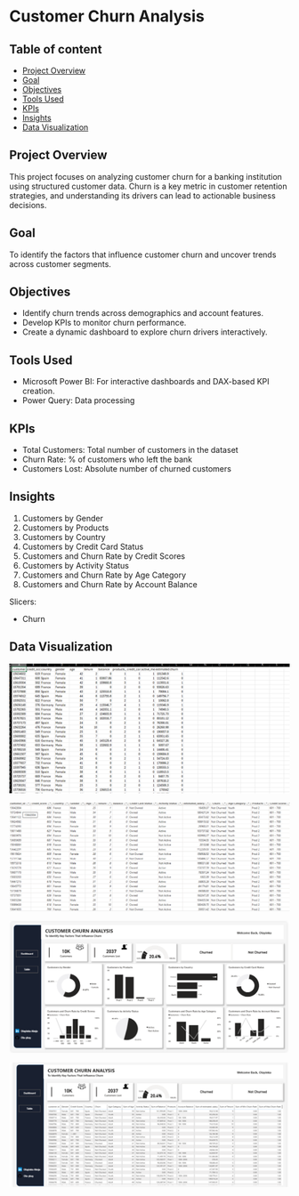 # Customer Churn Analysis

## Table of content
- [Project Overview](#project-overview)  
- [Goal](#goal)
- [Objectives](#objectives)
- [Tools Used](#tools-used) 
- [KPIs](#kpis)  
- [Insights](#insights)
- [Data Visualization](#data-visualization)

  
## Project Overview
This project focuses on analyzing customer churn for a banking institution using structured customer data. Churn is a key metric in customer retention strategies, and understanding its drivers can lead to actionable business decisions.


## Goal
To identify the factors that influence customer churn and uncover trends across customer segments.

## Objectives
- Identify churn trends across demographics and account features.
- Develop KPIs to monitor churn performance.
- Create a dynamic dashboard to explore churn drivers interactively.

## Tools Used
 - Microsoft Power BI: For interactive dashboards and DAX-based KPI creation.
 - Power Query: Data processing

 ## KPIs
- Total Customers: Total number of customers in the dataset
- Churn Rate:  % of customers who left the bank
- Customers Lost: Absolute number of churned customers
  
 ## Insights
1. Customers by Gender
2. Customers by Products
3. Customers by Country
4. Customers by Credit Card Status
5. Customers and Churn Rate by Credit Scores
6. Customers by Activity Status
7. Customers and Churn Rate by Age Category
8. Customers and Churn Rate by Account Balance

 Slicers:
- Churn
    
## Data Visualization 
![dataset](https://github.com/Ola-ykay/Customer-Churn/blob/main/customer-churn-dataset.png)

![table](https://github.com/Ola-ykay/Customer-Churn/blob/main/customer-churn-table.png)

![dashboard](https://github.com/Ola-ykay/Customer-Churn/blob/main/customer-churn-dashboard-1.png)

![dashboard](https://github.com/Ola-ykay/Customer-Churn/blob/main/customer-churn-dashboard-2.png)
